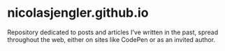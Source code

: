 # nicolasjengler.github.io
Repository dedicated to posts and articles I've written in the past, spread throughout the web, either on sites like CodePen or as an invited author.
